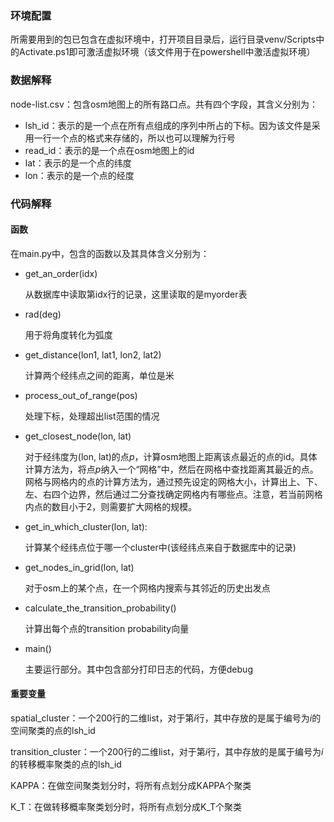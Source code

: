 ### 环境配置

所需要用到的包已包含在虚拟环境中，打开项目目录后，运行目录venv/Scripts中的Activate.ps1即可激活虚拟环境（该文件用于在powershell中激活虚拟环境）

### 数据解释

node-list.csv：包含osm地图上的所有路口点。共有四个字段，其含义分别为：

* lsh_id：表示的是一个点在所有点组成的序列中所占的下标。因为该文件是采用一行一个点的格式来存储的，所以也可以理解为行号
* read_id：表示的是一个点在osm地图上的id
* lat：表示的是一个点的纬度
* lon：表示的是一个点的经度

### 代码解释

#### 函数

在main.py中，包含的函数以及其具体含义分别为：

* get_an_order(idx) 

  从数据库中读取第idx行的记录，这里读取的是myorder表

* rad(deg)

  用于将角度转化为弧度

* get_distance(lon1, lat1, lon2, lat2)

  计算两个经纬点之间的距离，单位是米

* process_out_of_range(pos)

  处理下标，处理超出list范围的情况

* get_closest_node(lon, lat)

  对于经纬度为(lon, lat)的点$p$，计算osm地图上距离该点最近的点的id。具体计算方法为，将点$p$纳入一个“网格”中，然后在网格中查找距离其最近的点。网格与网格内的点的计算方法为，通过预先设定的网格大小，计算出上、下、左、右四个边界，然后通过二分查找确定网格内有哪些点。注意，若当前网格内点的数目小于2，则需要扩大网格的规模。

* get_in_which_cluster(lon, lat):

  计算某个经纬点位于哪一个cluster中(该经纬点来自于数据库中的记录)

* get_nodes_in_grid(lon, lat)

  对于osm上的某个点，在一个网格内搜索与其邻近的历史出发点

* calculate_the_transition_probability()

  计算出每个点的transition probability向量

* main()

  主要运行部分。其中包含部分打印日志的代码，方便debug

#### 重要变量

spatial_cluster：一个200行的二维list，对于第$i$行，其中存放的是属于编号为$i$的空间聚类的点的lsh_id

transition_cluster：一个200行的二维list，对于第$i$行，其中存放的是属于编号为$i$的转移概率聚类的点的lsh_id

KAPPA：在做空间聚类划分时，将所有点划分成KAPPA个聚类

K_T：在做转移概率聚类划分时，将所有点划分成K_T个聚类